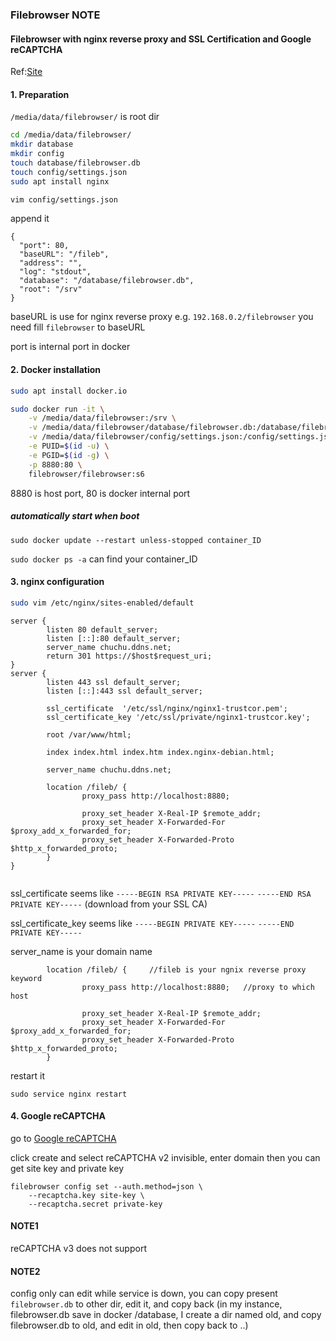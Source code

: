 ### Filebrowser NOTE

#### Filebrowser with nginx reverse proxy and SSL Certification and Google reCAPTCHA

Ref:<a href="https://filebrowser.org/installation">Site</a>

#### 1. Preparation

```/media/data/filebrowser/``` is root dir

```sh 
cd /media/data/filebrowser/
mkdir database
mkdir config
touch database/filebrowser.db
touch config/settings.json
sudo apt install nginx
```

```sh
vim config/settings.json
```

append it

```
{
  "port": 80,
  "baseURL": "/fileb",
  "address": "",
  "log": "stdout",
  "database": "/database/filebrowser.db",
  "root": "/srv"
}
```
baseURL is use for nginx reverse proxy e.g. ```192.168.0.2/filebrowser``` you need fill ```filebrowser``` to baseURL<br>

port is internal port in docker

#### 2. Docker installation

```sh
sudo apt install docker.io 
```


```sh
sudo docker run -it \
    -v /media/data/filebrowser:/srv \
    -v /media/data/filebrowser/database/filebrowser.db:/database/filebrowser.db \
    -v /media/data/filebrowser/config/settings.json:/config/settings.json \
    -e PUID=$(id -u) \
    -e PGID=$(id -g) \
    -p 8880:80 \
    filebrowser/filebrowser:s6
```

8880 is host port, 80 is docker internal port


##### automatically start when boot
```
sudo docker update --restart unless-stopped container_ID
```

```sudo docker ps -a```  can find your container_ID



#### 3. nginx configuration

```sh
sudo vim /etc/nginx/sites-enabled/default
```

```
server {
        listen 80 default_server;
        listen [::]:80 default_server;
        server_name chuchu.ddns.net;
        return 301 https://$host$request_uri;
}
server {
        listen 443 ssl default_server;
        listen [::]:443 ssl default_server;

        ssl_certificate  '/etc/ssl/nginx/nginx1-trustcor.pem';
        ssl_certificate_key '/etc/ssl/private/nginx1-trustcor.key';

        root /var/www/html;

        index index.html index.htm index.nginx-debian.html;

        server_name chuchu.ddns.net;

        location /fileb/ {
                proxy_pass http://localhost:8880;

                proxy_set_header X-Real-IP $remote_addr;
                proxy_set_header X-Forwarded-For $proxy_add_x_forwarded_for;
                proxy_set_header X-Forwarded-Proto $http_x_forwarded_proto;
        }
}


```

ssl_certificate seems like ```-----BEGIN RSA PRIVATE KEY-----``` ```-----END RSA PRIVATE KEY-----```   (download from your SSL CA)
 
ssl_certificate_key seems like ```-----BEGIN PRIVATE KEY-----```  ```-----END PRIVATE KEY-----```

server_name is your domain name

```
        location /fileb/ {     //fileb is your ngnix reverse proxy keyword
                proxy_pass http://localhost:8880;   //proxy to which host

                proxy_set_header X-Real-IP $remote_addr;
                proxy_set_header X-Forwarded-For $proxy_add_x_forwarded_for;
                proxy_set_header X-Forwarded-Proto $http_x_forwarded_proto;
        }
```

restart it
```
sudo service nginx restart
```

#### 4. Google reCAPTCHA

go to <a href="www.google.com/recaptcha/admin"> Google reCAPTCHA </a>

click create and select reCAPTCHA v2 invisible, enter domain then you can get site key and private key

```
filebrowser config set --auth.method=json \
    --recaptcha.key site-key \
    --recaptcha.secret private-key
```

#### NOTE1 
reCAPTCHA v3 does not support

#### NOTE2
config only can edit while service is down, you can copy present ```filebrowser.db``` to other dir, edit it, and copy back (in my instance, filebrowser.db save in docker /database, I create a dir named old, and copy filebrowser.db to old, and edit in old, then copy back to ..) 



